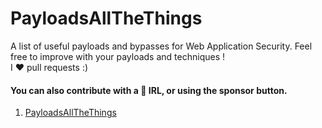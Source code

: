 # PayloadsAllTheThings
A list of useful payloads and bypasses for Web Application Security. Feel free to improve with your payloads and techniques !\
I ❤️ pull requests :)
#### You can also contribute with a 🍻 IRL, or using the sponsor button.
     
 1. <a href="https://github.com/hackerrishad/PayloadsAllTheThings" >PayloadsAllTheThings</a>

